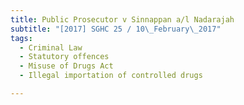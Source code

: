 ```yaml
---
title: Public Prosecutor v Sinnappan a/l Nadarajah 
subtitle: "[2017] SGHC 25 / 10\_February\_2017"
tags:
  - Criminal Law
  - Statutory offences
  - Misuse of Drugs Act
  - Illegal importation of controlled drugs

---
```


